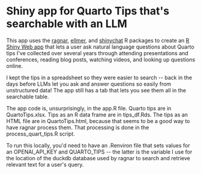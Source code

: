 # Shiny app for Quarto Tips that's searchable with an LLM

This app uses the [ragnar](https://tidyverse.github.io/ragnar/), [ellmer](https://ellmer.tidyverse.org/), and [shinychat](https://posit-dev.github.io/shinychat/) R packages to create an [R Shiny Web app]() that lets a user ask natural language questions about Quarto tips I've collected over several years through attending presentations and conferences, reading blog posts, watching videos, and looking up questions online.

I kept the tips in a spreadsheet so they were easier to search -- back in the days before LLMs let you ask and answer questions so easily from unstructured data! The app still has a tab that lets you see them all in the searchable table.

The app code is, unsurprisingly, in the app.R file. Quarto tips are in QuartoTips.xlsx. Tips as an R data frame are in tips_df.Rds. The tips as an HTML file are in QuartoTips.html, because that seems to be a good way to have ragnar process them. That processing is done in the process_quart_tips.R script.

To run this locally, you'd need to have an .Renviron file that sets values for an OPENAI_API_KEY and QUARTO_TIPS -- the latter is the variable I use for the location of the duckdb database used by ragnar to search and retrieve relevant text for a user's query. 

